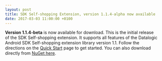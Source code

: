 ```yaml
---
layout: post
title: SDK Self-shopping Extension, version 1.1.4-alpha now available
date: 2017-03-03 11:00:00 +0100
---
```


**Version 1.1.4-beta** is now available for download. This is the initial release of the SDK Self-shopping extension. It supports all features of the Datalogic Android SDK Self-shopping extension library version 1.1. Follow the directions on the <a href="{{ site.baseurl }}/quick-start">Quick Start</a> page to get started. You can also download directly from <a href="https://www.nuget.org/packages/datalogic-xamarin-sdk-selfshopping/1.1.4-alpha">NuGet here</a>.


